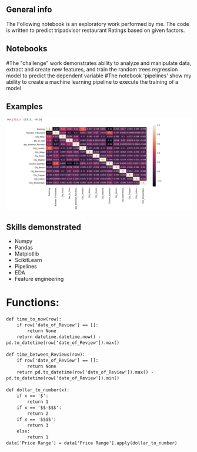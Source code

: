 ## General info
The Following notebook is an exploratory work performed by me. The code is written to predict tripadvisor restaurant Ratings based on given factors. 


## Notebooks

#The "challenge" work demonstrates ability to analyze and manipulate data, extract and create new features, and train the random trees regression model to predict the dependent variable
#The notebook 'pipelines' show my ability to create a machine learning pipeline to execute the training of a model

	
## Examples
![Correlation Matrix](./images/corr.png)
## Skills demonstrated
* Numpy
* Pandas
* Matplotlib
* ScikitLearn
* Pipelines
* EDA
* Feature engineering

# Functions:
```
def time_to_now(row):
    if row['date_of_Review'] == []:
        return None
    return datetime.datetime.now() - pd.to_datetime(row['date_of_Review']).max()

def time_between_Reviews(row):
    if row['date_of_Review'] == []:
        return None
    return pd.to_datetime(row['date_of_Review']).max() - pd.to_datetime(row['date_of_Review']).min()
    
def dollar_to_number(x):
    if x == '$':
        return 1
    if x == '$$-$$$':
        return 2
    if x == '$$$$':
        return 3
    else:
        return 1
data['Price Range'] = data['Price Range'].apply(dollar_to_number)

```
